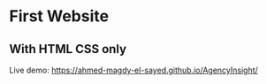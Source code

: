 # First Website
## With HTML CSS only
Live demo: https://ahmed-magdy-el-sayed.github.io/AgencyInsight/
